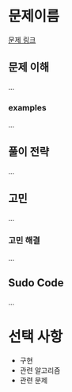 # 문제이름

[문제 링크](https://www.acmicpc.net/problem/15976)


## 문제 이해   

...

### examples
...


## 풀이 전략

...


## 고민

...

### 고민 해결

...

## Sudo Code

...

# 선택 사항

* 구현
* 관련 알고리즘
* 관련 문제
